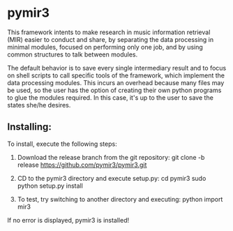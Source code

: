 pymir3
======

This framework intents to make research in music information retrieval (MIR)
easier to conduct and share, by separating the data processing in minimal
modules, focused on performing only one job, and by using common structures to
talk between modules.

The default behavior is to save every single intermediary result and to focus
on shell scripts to call specific tools of the framework, which implement the
data processing modules. This incurs an overhead because many files may be used,
so the user has the option of creating their own python programs to glue the
modules required. In this case, it's up to the user to save the states she/he
desires.

Installing:
------
To install, execute the following steps:

1) Download the release branch from the git repository:
git clone -b release https://github.com/pymir3/pymir3.git

2) CD to the pymir3 directory and execute setup.py:
cd pymir3
sudo python setup.py install

3) To test, try switching to another directory and executing:
python
import mir3

If no error is displayed, pymir3 is installed!
